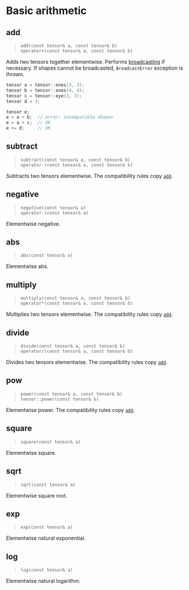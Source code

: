 # Basic arithmetic

## add

> `add(const tensor& a, const tensor& b)` \
> `operator+(const tensor& a, const tensor& b)` 

Adds two tensors together elementwise. 
Performs [broadcasting](https://numpy.org/doc/stable/user/basics.broadcasting.html) if necessary.
If shapes cannot be broadcasted, `BroadcastError` exception is thrown.

```cpp
tensor a = tensor::ones(3, 3);
tensor b = tensor::ones(4, 4);
tensor c = tensor::eye(3, 3);
tensor d = 3;

tensor e; 
e = a + b;  // error: incompatible shapes
e = a + c;  // OK
e += d;     // OK
```

## subtract

> `subtract(const tensor& a, const tensor& b)` \
> `operator-(const tensor& a, const tensor& b)`

Subtracts two tensors elementwise. The compatibility rules copy [`add`](#add).

## negative

> `negative(const tensor& a)` \
> `operator-(const tensor& a)`

Elementwise negative.

## abs

> `abs(const tensor& a)`

Elementwise abs.

## multiply

> `multiply(const tensor& a, const tensor& b)` \
> `operator*(const tensor& a, const tensor& b)`

Multiplies two tensors elementwise. The compatibility rules copy [`add`](#add).

## divide

> `divide(const tensor& a, const tensor& b)` \
> `operator/(const tensor& a, const tensor& b)`

Divides two tensors elementwise. The compatibility rules copy [`add`](#add).

## pow

> `power(const tensor& a, const tensor& b)` \
> `tensor::power(const tensor& b)`

Elementwise power. The compatibility rules copy [`add`](#add).

## square

> `square(const tensor& a)` 

Elementwise square.

## sqrt

> `sqrt(const tensor& a)` 

Elementwise square root.

## exp

> `exp(const tensor& a)` 

Elementwise natural exponential.

## log

> `log(const tensor& a)` 

Elementwise natural logarithm.
